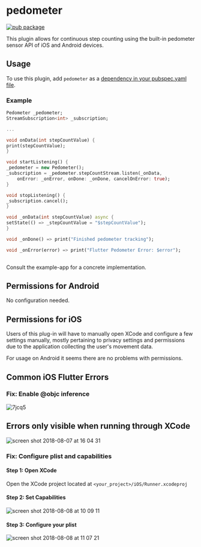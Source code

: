 # pedometer

[![pub package](https://img.shields.io/pub/v/pedometer.svg)](https://pub.dartlang.org/packages/pedometer)

This plugin allows for continuous step counting using the built-in pedometer sensor API of iOS and Android devices.

## Usage

To use this plugin, add `pedometer` as a [dependency in your pubspec.yaml file](https://flutter.io/platform-plugins/).

### Example

``` dart
Pedometer _pedometer;
StreamSubscription<int> _subscription;

...

void onData(int stepCountValue) {
print(stepCountValue);
}

void startListening() {
_pedometer = new Pedometer();
_subscription = _pedometer.stepCountStream.listen(_onData,
    onError: _onError, onDone: _onDone, cancelOnError: true);
}

void stopListening() {
_subscription.cancel();
}

void _onData(int stepCountValue) async {
setState(() => _stepCountValue = "$stepCountValue");
}

void _onDone() => print("Finished pedometer tracking");

void _onError(error) => print("Flutter Pedometer Error: $error");
        
```

Consult the example-app for a concrete implementation.

## Permissions for Android
No configuration needed.

## Permissions for iOS
Users of this plug-in will have to manually open XCode and configure a few settings manually, mostly pertaining to privacy settings and permissions due to the application collecting the user's movement data.

For usage on Android it seems there are no problems with permissions.

## Common iOS Flutter Errors

### Fix: Enable @objc inference
![7jcq5](https://user-images.githubusercontent.com/9467047/43827445-21326694-9afa-11e8-8e0c-60e829eb4c79.png)

## Errors only visible when running through XCode
![screen shot 2018-08-07 at 16 04 31](https://user-images.githubusercontent.com/9467047/43827142-6e0b8f00-9af9-11e8-80b6-f01b5db33713.png)

### Fix: Configure plist and capabilities
#### Step 1: Open XCode
Open the XCode project located at `<your_project>/iOS/Runner.xcodeproj`

#### Step 2: Set Capabilities
![screen shot 2018-08-08 at 10 09 11](https://user-images.githubusercontent.com/9467047/43827207-902101f6-9af9-11e8-8341-d399ece490f6.png)

#### Step 3: Configure your plist
![screen shot 2018-08-08 at 11 07 21](https://user-images.githubusercontent.com/9467047/43827874-3bd9a970-9afb-11e8-80bb-c9ec25b026c3.png)

